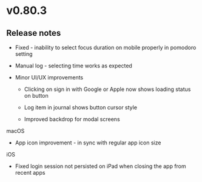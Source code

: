 # v0.80.3

## Release notes

- Fixed - inability to select focus duration on mobile properly in pomodoro setting

- Manual log - selecting time works as expected

- Minor UI/UX improvements

    - Clicking on sign in with Google or Apple now shows loading status on button

    - Log item in journal shows button cursor style

    - Improved backdrop for modal screens

macOS

- App icon improvement - in sync with regular app icon size

iOS

- Fixed login session not persisted on iPad when closing the app from recent apps